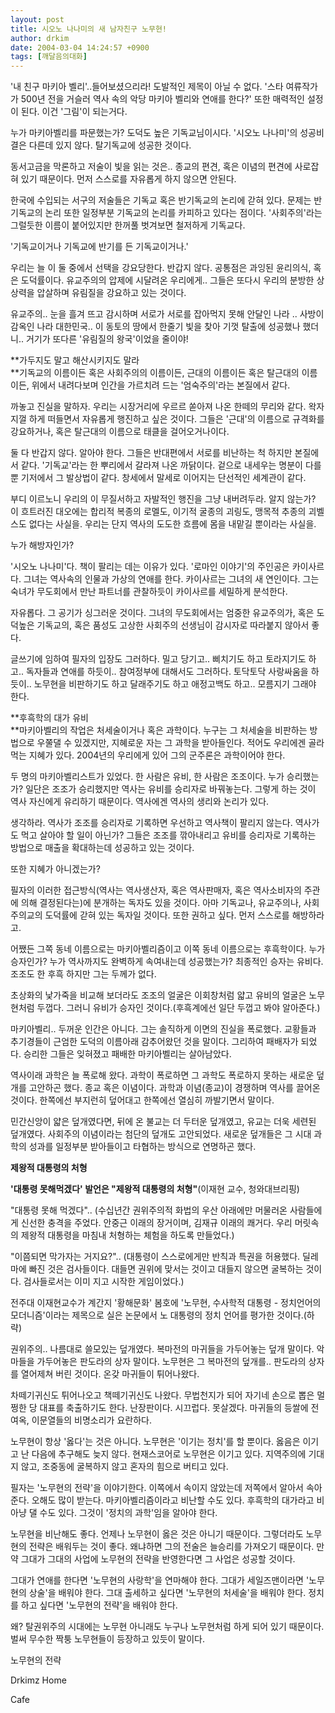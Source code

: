 ```yaml
---
layout: post
title: 시오노 나나미의 새 남자친구 노무현!
author: drkim
date: 2004-03-04 14:24:57 +0900
tags: [깨달음의대화]
---
```

'내 친구 마키아 벨리'..들어보셨으리라! 도발적인 제목이 아닐 수 없다. '스타 여류작가가 500년 전을 거슬러 역사 속의 악당 마키아 벨리와 연애를 한다?' 또한 매력적인 설정이 된다. 이건 '그림'이 되는거다. 

누가 마키아벨리를 파문했는가? 도덕도 높은 기독교님이시다. '시오노 나나미'의 성공비결은 다른데 있지 않다. 탈기독교에 성공한 것이다. 

동서고금을 막론하고 저술이 빛을 읽는 것은.. 종교의 편견, 혹은 이념의 편견에 사로잡혀 있기 때문이다. 먼저 스스로를 자유롭게 하지 않으면 안된다. 

한국에 수입되는 서구의 저술들은 기독교 혹은 반기독교의 논리에 갇혀 있다. 문제는 반기독교의 논리 또한 일정부분 기독교의 논리를 카피하고 있다는 점이다. '사회주의'라는 그럴듯한 이름이 붙어있지만 한꺼풀 벗겨보면 철저하게 기독교다. 

'기독교이거나 기독교에 반기를 든 기독교이거나.' 

우리는 늘 이 둘 중에서 선택을 강요당한다. 반갑지 않다. 공통점은 과잉된 윤리의식, 혹은 도덕률이다. 유교주의의 압제에 시달려온 우리에게.. 그들은 또다시 우리의 분방한 상상력을 압살하며 유림질을 강요하고 있는 것이다. 

유교주의.. 눈을 흘겨 뜨고 감시하며 서로가 서로를 잡아먹지 못해 안달인 나라 .. 사방이 감옥인 나라 대한민국.. 이 동토의 땅에서 한줄기 빛을 찾아 기껏 탈출에 성공했나 했더니.. 거기가 또다른 '유림질의 왕국'이었을 줄이야! 

**가두지도 말고 해산시키지도 말라  
**기독교의 이름이든 혹은 사회주의의 이름이든, 근대의 이름이든 혹은 탈근대의 이름이든, 위에서 내려다보며 인간을 가르치려 드는 '엄숙주의'라는 본질에서 같다. 

까놓고 진실을 말하자. 우리는 시장거리에 우르르 쏟아져 나온 한떼의 무리와 같다. 왁자지껄 하게 떠들면서 자유롭게 행진하고 싶은 것이다. 그들은 '근대'의 이름으로 규격화를 강요하거나, 혹은 탈근대의 이름으로 태클을 걸어오거나이다. 

둘 다 반갑지 않다. 알아야 한다. 그들은 반대편에서 서로를 비난하는 척 하지만 본질에서 같다. '기독교'라는 한 뿌리에서 갈라져 나온 까닭이다. 겉으로 내세우는 명분이 다를 뿐 기저에서 그 발상법이 같다. 창세에서 말세로 이어지는 단선적인 세계관이 같다. 

부디 이르노니 우리의 이 무질서하고 자발적인 행진을 그냥 내버려두라. 알지 않는가? 이 흐트러진 대오에는 합리적 복종의 로멜도, 이기적 굴종의 괴링도, 맹목적 추종의 괴벨스도 없다는 사실을. 우리는 단지 역사의 도도한 흐름에 몸을 내맡길 뿐이라는 사실을.

누가 해방자인가? 

'시오노 나나미'다. 책이 팔리는 데는 이유가 있다. '로마인 이야기'의 주인공은 카이사르다. 그녀는 역사속의 인물과 가상의 연애를 한다. 카이사르는 그녀의 새 연인이다. 그는 숙녀가 무도회에서 만난 파트너를 관찰하듯이 카이사르를 세밀하게 분석한다.

자유롭다. 그 공기가 싱그러운 것이다. 그녀의 무도회에서는 엄중한 유교주의가, 혹은 도덕높은 기독교의, 혹은 품성도 고상한 사회주의 선생님이 감시자로 따라붙지 않아서 좋다. 

글쓰기에 임하여 필자의 입장도 그러하다. 밀고 당기고.. 삐치기도 하고 토라지기도 하고.. 독자들과 연애를 하듯이.. 참여정부에 대해서도 그러하다. 토닥토닥 사랑싸움을 하듯이.. 노무현을 비판하기도 하고 달래주기도 하고 애정고백도 하고.. 모름지기 그래야 한다.

**후흑학의 대가 유비  
**마키아벨리의 작업은 처세술이거나 혹은 과학이다. 누구는 그 처세술을 비판하는 방법으로 우쭐댈 수 있겠지만, 지혜로운 자는 그 과학을 받아들인다. 적어도 우리에겐 골라먹는 지혜가 있다. 2004년의 우리에게 있어 그의 군주론은 과학이어야 한다. 

두 명의 마키아벨리스트가 있었다. 한 사람은 유비, 한 사람은 조조이다. 누가 승리했는가? 일단은 조조가 승리했지만 역사는 유비를 승리자로 바꿔놓는다. 그렇게 하는 것이 역사 자신에게 유리하기 때문이다. 역사에겐 역사의 생리와 논리가 있다. 

생각하라. 역사가 조조를 승리자로 기록하면 우선하고 역사책이 팔리지 않는다. 역사가도 먹고 살아야 할 일이 아닌가? 그들은 조조를 깎아내리고 유비를 승리자로 기록하는 방법으로 매출을 확대하는데 성공하고 있는 것이다. 

또한 지혜가 아니겠는가?

필자의 이러한 접근방식(역사는 역사생산자, 혹은 역사판매자, 혹은 역사소비자의 주관에 의해 결정된다는)에 분개하는 독자도 있을 것이다. 아마 기독교나, 유교주의나, 사회주의교의 도덕률에 갇혀 있는 독자일 것이다. 또한 권하고 싶다. 먼저 스스로를 해방하라고. 

어쨌든 그쪽 동네 이름으로는 마키아벨리즘이고 이쪽 동네 이름으로는 후흑학이다. 누가 승자인가? 누가 역사까지도 완벽하게 속여내는데 성공했는가? 최종적인 승자는 유비다. 조조도 한 후흑 하지만 그는 두께가 없다. 

초상화의 낯가죽을 비교해 보더라도 조조의 얼굴은 이회창처럼 얇고 유비의 얼굴은 노무현처럼 두껍다. 그러니 유비가 승자인 것이다.(후흑계에선 일단 두껍고 봐야 알아준다.)

마키아벨리.. 두꺼운 인간은 아니다. 그는 솔직하게 이면의 진실을 폭로했다. 교황들과 추기경들이 근엄한 도덕의 이름아래 감추어왔던 것을 말이다. 그리하여 패배자가 되었다. 승리한 그들은 잊혀졌고 패배한 마키아벨리는 살아남았다. 

역사이래 과학은 늘 폭로해 왔다. 과학이 폭로하면 그 과학도 폭로하지 못하는 새로운 덮개를 고안하곤 했다. 종교 혹은 이념이다. 과학과 이념(종교)이 경쟁하며 역사를 끌어온 것이다. 한쪽에선 부지런히 덮어대고 한쪽에선 열심히 까발기면서 말이다. 

민간신앙이 얇은 덮개였다면, 뒤에 온 불교는 더 두터운 덮개였고, 유교는 더욱 세련된 덮개였다. 사회주의 이념이라는 첨단의 덮개도 고안되었다. 새로운 덮개들은 그 시대 과학의 성과를 일정부분 받아들이고 타협하는 방식으로 연명하곤 했다. 

**제왕적 대통령의 처형**

**'대통령 못해먹겠다' 발언은 "제왕적 대통령의 처형"**(이재현 교수, 청와대브리핑)

"대통령 못해 먹겠다".. (수십년간 권위주의적 화법의 우산 아래에만 머물러온 사람들에게 신선한 충격을 주었다. 안중근 이래의 장거이며, 김재규 이래의 쾌거다. 우리 머릿속의 제왕적 대통령을 마침내 처형하는 체험을 하도록 만들었다.)

"이쯤되면 막가자는 거지요?".. (대통령이 스스로에게만 반칙과 특권을 허용했다. 딜레마에 빠진 것은 검사들이다. 대들면 권위에 맞서는 것이고 대들지 않으면 굴복하는 것이다. 검사들로서는 이미 지고 시작한 게임이었다.)

전주대 이재현교수가 계간지 '황해문화' 봄호에 '노무현, 수사학적 대통령 - 정치언어의 모더니즘'이라는 제목으로 실은 논문에서 노 대통령의 정치 언어를 평가한 것이다.(하략)

권위주의.. 나름대로 쓸모있는 덮개였다. 복마전의 마귀들을 가두어놓는 덮개 말이다. 악마들을 가두어놓은 판도라의 상자 말이다. 노무현은 그 복마전의 덮개를.. 판도라의 상자를 열어제쳐 버린 것이다. 온갖 마귀들이 튀어나왔다.

차떼기귀신도 튀어나오고 책떼기귀신도 나왔다. 무법천지가 되어 자기네 손으로 뽑은 멀쩡한 당 대표를 축출하기도 한다. 난장판이다. 시끄럽다. 못살겠다. 마귀들의 등쌀에 전여옥, 이문열들의 비명소리가 요란하다. 

노무현이 항상 '옳다'는 것은 아니다. 노무현은 '이기는 정치'를 할 뿐이다. 옳음은 이기고 난 다음에 추구해도 늦지 않다. 현재스코어로 노무현은 이기고 있다. 지역주의에 기대지 않고, 조중동에 굴복하지 않고 혼자의 힘으로 버티고 있다. 

필자는 '노무현의 전략'을 이야기한다. 이쪽에서 속이지 않았는데 저쪽에서 알아서 속아준다. 오해도 많이 받는다. 마키아벨리즘이라고 비난할 수도 있다. 후흑학의 대가라고 비아냥 댈 수도 있다. 그것이 '정치의 과학'임을 알아야 한다. 

노무현을 비난해도 좋다. 언제나 노무현이 옳은 것은 아니기 때문이다. 그렇더라도 노무현의 전략은 배워두는 것이 좋다. 왜냐하면 그의 전술은 늘승리를 가져오기 때문이다. 만약 그대가 그대의 사업에 노무현의 전략을 반영한다면 그 사업은 성공할 것이다. 

그대가 연애를 한다면 '노무현의 사랑학'을 연마해야 한다. 그대가 세일즈맨이라면 '노무현의 상술'을 배워야 한다. 그대 출세하고 싶다면 '노무현의 처세술'을 배워야 한다. 정치를 하고 싶다면 '노무현의 전략'을 배워야 한다. 

왜? 탈권위주의 시대에는 노무현 아니래도 누구나 노무현처럼 하게 되어 있기 때문이다. 벌써 무수한 짝퉁 노무현들이 등장하고 있듯이 말이다.




  노무현의 전략



  Drkimz Home



  Cafe
